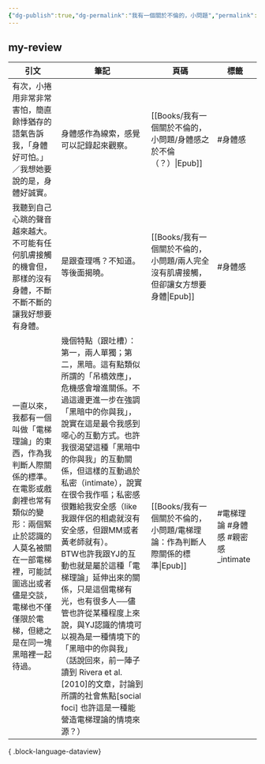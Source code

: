 ```yaml
---
{"dg-publish":true,"dg-permalink":"我有一個關於不倫的，小問題","permalink":"/我有一個關於不倫的，小問題/","title":"我有一個關於不倫的，小問題","tags":["📚Books","🎯Upper-Growth","親密關係"],"created":"2025-07-09T22:22:45.689+08:00","updated":"2025-07-09T22:27:51.996+08:00"}
---
```





## my-review

| 引文                                                                                                              | 筆記                                                                                                                                                                                                                                                                                                                                                                    | 頁碼                                                    | 標籤                       |
| --------------------------------------------------------------------------------------------------------------- | --------------------------------------------------------------------------------------------------------------------------------------------------------------------------------------------------------------------------------------------------------------------------------------------------------------------------------------------------------------------- | ----------------------------------------------------- | ------------------------ |
| 有次，小捲用非常非常害怕，簡直餘悸猶存的語氣告訴我，「身體好可怕。」／我想她要說的是，身體好誠實。                                                               | 身體感作為線索，感覺可以記錄起來觀察。                                                                                                                                                                                                                                                                                                                                                   | [[Books/我有一個關於不倫的，小問題/身體感之於不倫（？）\|Epub]]           | #身體感                     |
| 我聽到自己心跳的聲音越來越大。不可能有任何肌膚接觸的機會但，那樣的沒有身體，不斷不斷不斷的讓我好想要有身體。                                                          | 是跟查理嗎？不知道。等後面揭曉。                                                                                                                                                                                                                                                                                                                                                      | [[Books/我有一個關於不倫的，小問題/兩人完全沒有肌膚接觸，但卻讓女方想要身體\|Epub]] | #身體感                     |
| 一直以來，我都有一個叫做「電梯理論」的東西，作為我判斷人際關係的標準。在電影或戲劇裡也常有類似的變形：兩個緊止於認識的人莫名被關在一部電梯裡，可能試圖逃出或者儘是交談，電梯也不僅僅限於電梯，但總之是在同一塊黑暗裡一起待過。 | 幾個特點（跟吐槽）：第一，兩人單獨；第二，黑暗。這有點類似所謂的「吊橋效應」，危機感會增進關係。不過這邊更進一步在強調「黑暗中的你與我」，說實在這是最令我感到噁心的互動方式。也許我很渴望這種「黑暗中的你與我」的互動關係，但這樣的互動過於私密（intimate），說實在很令我作嘔；私密感很難給我安全感（like我跟伴侶的相處就沒有安全感，但跟MM或者黃老師就有）。<br> BTW也許我跟YJ的互動也就是屬於這種「電梯理論」延伸出來的關係，只是這個電梯有光，也有很多人──儘管也許從某種程度上來說，與YJ認識的情境可以視為是一種情境下的「黑暗中的你與我」（話說回來，前一陣子讀到 Rivera et al.[2010]的文章，討論到所謂的社會焦點[social foci] 也許這是一種能營造電梯理論的情境來源？） | [[Books/我有一個關於不倫的，小問題/電梯理論：作為判斷人際關係的標準\|Epub]]     | #電梯理論 #身體感 #親密感_intimate |

{ .block-language-dataview}




